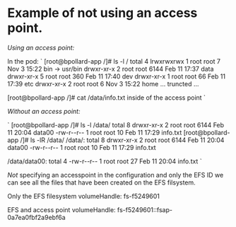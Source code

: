 # Example of not using an access point.

*Using an access point:*

In the pod:
`
[root@bpollard-app /]# ls -l /
total 4
lrwxrwxrwx   1 root root    7 Nov  3 15:22 bin -> usr/bin
drwxr-xr-x   2 root root 6144 Feb 11 17:37 data
drwxr-xr-x   5 root root  360 Feb 11 17:40 dev
drwxr-xr-x   1 root root   66 Feb 11 17:39 etc
drwxr-xr-x   2 root root    6 Nov  3 15:22 home
... truncted ...

[root@bpollard-app /]# cat /data/info.txt
inside of the access point
`

*Without an access point:*

`
[root@bpollard-app /]# ls -l /data/
total 8
drwxr-xr-x 2 root root 6144 Feb 11 20:04 data00
-rw-r--r-- 1 root root   10 Feb 11 17:29 info.txt
[root@bpollard-app /]# ls -lR /data/
/data/:
total 8
drwxr-xr-x 2 root root 6144 Feb 11 20:04 data00
-rw-r--r-- 1 root root   10 Feb 11 17:29 info.txt

/data/data00:
total 4
-rw-r--r-- 1 root root 27 Feb 11 20:04 info.txt
`

*Not* specifying an accesspoint in the configuration and only the EFS ID we can see all the files that have been created on the EFS filsystem.

Only the EFS filesystem
volumeHandle: fs-f5249601

EFS and access point
volumeHandle: fs-f5249601::fsap-0a7ea0fbf2a9ebf6a